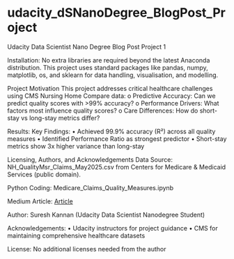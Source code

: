 # udacity_dSNanoDegree_BlogPost_Project
Udacity Data Scientist Nano Degree Blog Post Project 1

Installation:
No extra libraries are required beyond the latest Anaconda distribution. This project uses standard packages like pandas, numpy, matplotlib, os, and sklearn for data handling, visualisation, and modelling.

Project Motivation
This project addresses critical healthcare challenges using CMS Nursing Home Compare data:
o	Predictive Accuracy: Can we predict quality scores with >99% accuracy?
o	Performance Drivers: What factors most influence quality scores?
o	Care Differences: How do short-stay vs long-stay metrics differ?

Results: 
Key Findings:
•	Achieved 99.9% accuracy (R²) across all quality measures
•	Identified Performance Ratio as strongest predictor
•	Short-stay metrics show 3x higher variance than long-stay

Licensing, Authors, and Acknowledgements
Data Source:
NH_QualityMsr_Claims_May2025.csv from Centers for Medicare & Medicaid Services (public domain).

Python Coding: 
Medicare_Claims_Quality_Measures.ipynb

Medium Article:  [Article](https://medium.com/@suresh_kannan_na/from-data-to-decisions-achieving-99-9-accuracy-in-nursing-home-quality-predictions-0890cb472a6c)

Author:
Suresh Kannan (Udacity Data Scientist Nanodegree Student)

Acknowledgements:
•	Udacity instructors for project guidance
•	CMS for maintaining comprehensive healthcare datasets

License:
No additional licenses needed from the author 



